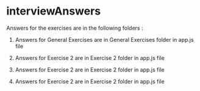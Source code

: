 # interviewAnswers

Answers for the exercises are in the following folders : 

1) Answers for General Exercises are in General Exercises folder in app.js file

2) Answers for Exercise 2 are in Exercise 2 folder in app.js file

1) Answers for Exercise 2 are in Exercise 2 folder in app.js file

1) Answers for Exercise 2 are in Exercise 2 folder in app.js file